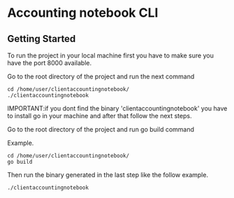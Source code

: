 # Accounting notebook CLI


## Getting Started

To run the project in your local machine first you have to make sure you have the port 8000 available.


Go to the root directory of the project and run the next command 

```
cd /home/user/clientaccountingnotebook/
./clientaccountingnotebook
```


IMPORTANT:if you dont find the binary 'clientaccountingnotebook' you have to install go in your machine and after that follow the next steps.

Go to the root directory of the project and run go build command

Example.

```
cd /home/user/clientaccountingnotebook/
go build
```

Then run the binary generated in the last step like the follow example.


```
./clientaccountingnotebook
```





